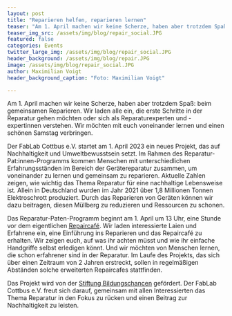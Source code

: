 ```yaml
---
layout: post
title: "Reparieren helfen, reparieren lernen"
teaser: "Am 1. April machen wir keine Scherze, haben aber trotzdem Spaß: beim gemeinsamen Reparieren. Wir laden alle ein, die erste Schritte in der Reparatur gehen möchten oder sich als Reparaturexperten und -expertinnen verstehen. Wir möchten mit euch voneinander lernen und einen schönen Samstag verbringen."
teaser_img_src: /assets/img/blog/repair_social.JPG
featured: false
categories: Events
twitter_large_img: /assets/img/blog/repair_social.JPG
header_background: /assets/img/blog/repair.JPG
image: /assets/img/blog/repair_social.JPG
author: Maximilian Voigt
header_background_caption: "Foto: Maximilian Voigt"

---
```

Am 1. April machen wir keine Scherze, haben aber trotzdem Spaß: beim gemeinsamen Reparieren. Wir laden alle ein, die erste Schritte in der Reparatur gehen möchten oder sich als Reparaturexperten und -expertinnen verstehen. Wir möchten mit euch voneinander lernen und einen schönen Samstag verbringen.

Der FabLab Cottbus e.V. startet am 1. April 2023 ein neues Projekt, das auf Nachhaltigkeit und Umweltbewusstsein setzt. Im Rahmen des Reparatur-Pat:innen-Programms kommen Menschen mit unterschiedlichen Erfahrungsständen im Bereich der Gerätereparatur zusammen, um voneinander zu lernen und gemeinsam zu reparieren. Aktuelle Zahlen zeigen, wie wichtig das Thema Reparatur für eine nachhaltige Lebensweise ist. Allein in Deutschland wurden im Jahr 2021 über 1,8 Millionen Tonnen Elektroschrott produziert. Durch das Reparieren von Geräten können wir dazu beitragen, diesen Müllberg zu reduzieren und Ressourcen zu schonen.

Das Reparatur-Paten-Programm beginnt am 1. April um 13 Uhr, eine Stunde vor dem eigentlichen [Repaircafé](https://fablab-cottbus.de/projects/repair-cafe-cottbus/). Wir laden interessierte Laien und Erfahrene ein, eine Einführung ins Reparieren und das Repaircafé zu erhalten. Wir zeigen euch, auf was ihr achten müsst und wie ihr einfache Handgriffe selbst erledigen könnt. Und wir möchten von Menschen lernen, die schon erfahrener sind in der Reparatur. Im Laufe des Projekts, das sich über einen Zeitraum von 2 Jahren erstreckt, sollen in regelmäßigen Abständen solche erweiterten Repaircafes stattfinden.

Das Projekt wird von der [Stiftung Bildungschancen](https://www.bildungschancen.de/) gefördert. Der FabLab Cottbus e.V. freut sich darauf, gemeinsam mit allen Interessierten das Thema Reparatur in den Fokus zu rücken und einen Beitrag zur Nachhaltigkeit zu leisten.
